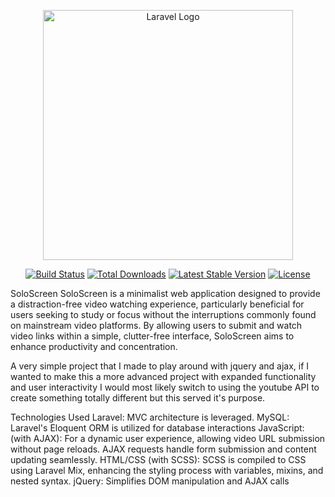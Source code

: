 <p align="center"><a href="https://laravel.com" target="_blank"><img src="https://raw.githubusercontent.com/laravel/art/master/logo-lockup/5%20SVG/2%20CMYK/1%20Full%20Color/laravel-logolockup-cmyk-red.svg" width="400" alt="Laravel Logo"></a></p>

<p align="center">
<a href="https://github.com/laravel/framework/actions"><img src="https://github.com/laravel/framework/workflows/tests/badge.svg" alt="Build Status"></a>
<a href="https://packagist.org/packages/laravel/framework"><img src="https://img.shields.io/packagist/dt/laravel/framework" alt="Total Downloads"></a>
<a href="https://packagist.org/packages/laravel/framework"><img src="https://img.shields.io/packagist/v/laravel/framework" alt="Latest Stable Version"></a>
<a href="https://packagist.org/packages/laravel/framework"><img src="https://img.shields.io/packagist/l/laravel/framework" alt="License"></a>
</p>
SoloScreen
SoloScreen is a minimalist web application designed to provide a distraction-free video watching experience, particularly beneficial for users seeking to study or focus without the interruptions commonly found on mainstream video platforms. By allowing users to submit and watch video links within a simple, clutter-free interface, SoloScreen aims to enhance productivity and concentration.

A very simple project that I made to play around with jquery and ajax, if I wanted to make this a more advanced project with expanded functionality and user interactivity I would most likely switch to using the youtube API to create something totally different but this served it's purpose.

Technologies Used
Laravel: MVC architecture is leveraged.
MySQL:  Laravel's Eloquent ORM is utilized for database interactions 
JavaScript: (with AJAX): For a dynamic user experience, allowing video URL submission without page reloads. AJAX requests handle form submission and content updating seamlessly.
HTML/CSS (with SCSS): SCSS is compiled to CSS using Laravel Mix, enhancing the styling process with variables, mixins, and nested syntax.
jQuery: Simplifies DOM manipulation and AJAX calls
